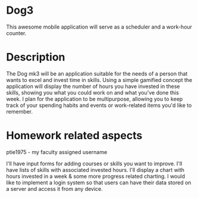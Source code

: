 # Dog3

This awesome mobile application will serve as a scheduler and a work-hour counter.


# Description

The Dog mk3 will be an application suitable for the needs of a person that wants to excel and invest time in skills. Using a simple gamified concept the application will display the number of hours you have invested in these skills, showing you what you could work on and what you've done this week. I plan for the application to be multipurpose, allowing you to keep track of your spending habits and events or work-related items you'd like to remember.



# Homework related aspects
ptie1975 - my faculty assigned username

I'll have input forms for adding courses or skills you want to improve.
I'll have lists of skills with associated invested hours.
I'll display a chart with hours invested in a week & some more progress related charting.
I would like to implement a login system so that users can have their data stored on a server and access it from any device.




